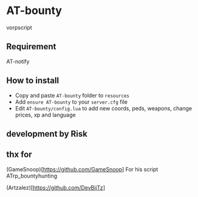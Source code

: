 # AT-bounty
vorpscript
## Requirement
 AT-notify

 
## How to install

* Copy and paste ```AT-bounty``` folder to ```resources```
* Add ```ensure AT-bounty``` to your ```server.cfg``` file
* Edit ```AT-bounty/config.lua``` to add new coords, peds, weapons, change prices, xp and language

## development by Risk

## thx for
(GameSnoop)[https://github.com/GameSnoop] For his script ATrp_bountyhunting

(Artzalez)[https://github.com/DevBiiTz] 
